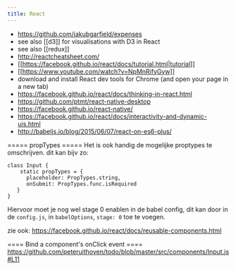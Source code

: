 ```yaml
---
title: React
---
```

* <https://github.com/jakubgarfield/expenses>
* see also [[d3]] for visualisations with D3 in React
* see also [[redux]]
* <http://reactcheatsheet.com/>
* [[<https://facebook.github.io/react/docs/tutorial.html|tutorial]]>
* [[<https://www.youtube.com/watch?v=NpMnRifyGyw]]>
* download and install React dev tools for Chrome (and open your page in a new tab)
* <https://facebook.github.io/react/docs/thinking-in-react.html>
* <https://github.com/ptmt/react-native-desktop>
* <https://facebook.github.io/react-native/>
* <https://facebook.github.io/react/docs/interactivity-and-dynamic-uis.html>
* <http://babeljs.io/blog/2015/06/07/react-on-es6-plus/>

===== propTypes =====
Het is ook handig de mogelijke proptypes te omschrijven. dit kan bijv zo:
```
class Input {
    static propTypes = {
      placeholder: PropTypes.string,
      onSubmit: PropTypes.func.isRequired
   }
}
```
Hiervoor moet je nog wel stage 0 enablen in de babel config, dit kan door in de `config.js`, in `babelOptions`, `stage: 0` toe te voegen.

zie ook: <https://facebook.github.io/react/docs/reusable-components.html>

==== Bind a component's onClick event ====
<https://github.com/peteruithoven/todo/blob/master/src/components/Input.js#L11>
